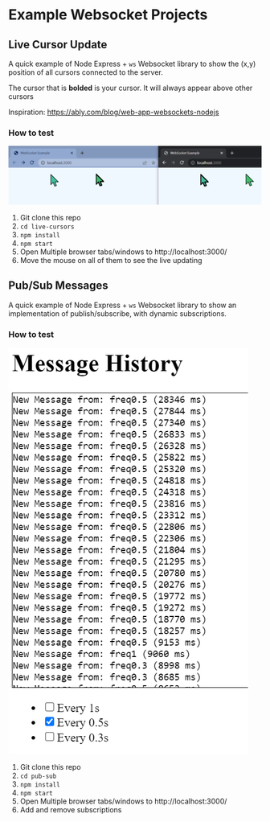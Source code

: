 # Example Websocket Projects

## Live Cursor Update

A quick example of Node Express + `ws` Websocket library to show the (x,y) position of all cursors connected to the 
server.

The cursor that is **bolded** is your cursor. It will always appear above other cursors

Inspiration: https://ably.com/blog/web-app-websockets-nodejs

### How to test

![Live Cursors example](figs/live-cursors.png)

1. Git clone this repo
1. `cd live-cursors`
1. `npm install`
1. `npm start`
1. Open Multiple browser tabs/windows to http://localhost:3000/
1. Move the mouse on all of them to see the live updating


## Pub/Sub Messages

A quick example of Node Express + `ws` Websocket library to show an implementation of publish/subscribe, with dynamic
subscriptions.

### How to test

![Pub Sub example](figs/pub-sub.png)

1. Git clone this repo
1. `cd pub-sub`
1. `npm install`
1. `npm start`
1. Open Multiple browser tabs/windows to http://localhost:3000/
1. Add and remove subscriptions
